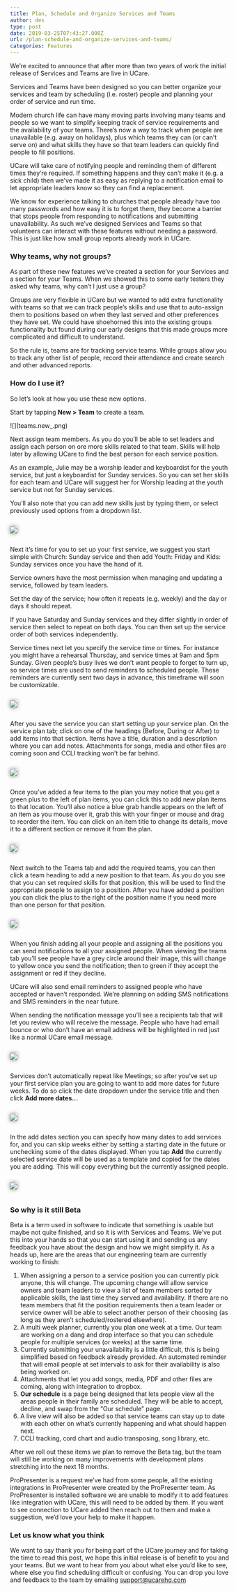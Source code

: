```yaml
---
title: Plan, Schedule and Organize Services and Teams
author: des
type: post
date: 2019-03-25T07:43:27.000Z
url: /plan-schedule-and-organize-services-and-teams/
categories: Features
---
```


We’re excited to announce that after more than two years of work the initial release of Services and Teams are live in UCare.

Services and Teams have been designed so you can better organize your services and team by scheduling (i.e. roster) people and planning your order of service and run time.

Modern church life can have many moving parts involving many teams and people so we want to simplify keeping track of service requirements and the availability of your teams. There’s now a way to track when people are unavailable (e.g. away on holidays), plus which teams they can (or can’t serve on) and what skills they have so that team leaders can quickly find people to fill positions.

UCare will take care of notifying people and reminding them of different times they’re required. If something happens and they can’t make it (e.g. a sick child) then we’ve made it as easy as replying to a notification email to let appropriate leaders know so they can find a replacement.

We know for experience talking to churches that people already have too many passwords and how easy it is to forget them, they become a barrier that stops people from responding to notifications and submitting unavailability. As such we’ve designed Services and Teams so that volunteers can interact with these features without needing a password. This is just like how small group reports already work in UCare.

### Why teams, why not groups?

As part of these new features we’ve created a section for your Services and a section for your Teams. When we showed this to some early testers they asked why teams, why can’t I just use a group?

Groups are very flexible in UCare but we wanted to add extra functionality with teams so that we can track people’s skills and use that to auto-assign them to positions based on when they last served and other preferences they have set. We could have shoehorned this into the existing groups functionality but found during our early designs that this made groups more complicated and difficult to understand.

So the rule is, teams are for tracking service teams. While groups allow you to track any other list of people, record their attendance and create search and other advanced reports.

### How do I use it?

So let’s look at how you use these new options.

Start by tapping **New > Team** to create a team.

<style>img { box-shadow: 0 0 10px 0 rgba(0,0,0,0.5); margin: 1em 0; max-width: 100%; height: auto; } </style> ![](teams.new_.png)

Next assign team members. As you do you’ll be able to set leaders and assign each person on ore more skills related to that team. Skills will help later by allowing UCare to find the best person for each service position.

As an example, Julie may be a worship leader and keyboardist for the youth service, but just a keyboardist for Sunday services. So you can set her skills for each team and UCare will suggest her for Worship leading at the youth service but not for Sunday services.

You’ll also note that you can add new skills just by typing them, or select previously used options from a dropdown list.

![](teams.details.add-member.png)

Next it’s time for you to set up your first service, we suggest you start simple with Church: Sunday service and then add Youth: Friday and Kids: Sunday services once you have the hand of it.

Service owners have the most permission when managing and updating a service, followed by team leaders.

Set the day of the service; how often it repeats (e.g. weekly) and the day or days it should repeat.

If you have Saturday and Sunday services and they differ slightly in order of service then select to repeat on both days. You can then set up the service order of both services independently.

Service times next let you specify the service time or times. For instance you might have a rehearsal Thursday, and service times at 9am and 5pm Sunday. Given people’s busy lives we don’t want people to forget to turn up, so service times are used to send reminders to scheduled people. These reminders are currently sent two days in advance, this timeframe will soon be customizable.

![](services.new_.png)

After you save the service you can start setting up your service plan. On the service plan tab; click on one of the headings (Before, During or After) to add items into that section. Items have a title, duration and a description where you can add notes. Attachments for songs, media and other files are coming soon and CCLI tracking won’t be far behind.

![](services.details.plan-item.png)

Once you’ve added a few items to the plan you may notice that you get a green plus to the left of plan items, you can click this to add new plan items to that location. You’ll also notice a blue grab handle appears on the left of an item as you mouse over it, grab this with your finger or mouse and drag to reorder the item. You can click on an item title to change its details, move it to a different section or remove it from the plan.

![](services.details.add-move.png)

Next switch to the Teams tab and add the required teams, you can then click a team heading to add a new position to that team. As you do you see that you can set required skills for that position, this will be used to find the appropriate people to assign to a position. After you have added a position you can click the plus to the right of the position name if you need more than one person for that position.

![](services.details.teams_.png)

When you finish adding all your people and assigning all the positions you can send notifications to all your assigned people. When viewing the teams tab you’ll see people have a grey circle around their image, this will change to yellow once you send the notification; then to green if they accept the assignment or red if they decline.

UCare will also send email reminders to assigned people who have accepted or haven’t responded. We’re planning on adding SMS notifications and SMS reminders in the near future.

When sending the notification message you’ll see a recipients tab that will let you review who will receive the message. People who have had email bounce or who don’t have an email address will be highlighted in red just like a normal UCare email message.

![](services.details.email_.png)

Services don’t automatically repeat like Meetings; so after you’ve set up your first service plan you are going to want to add more dates for future weeks. To do so click the date dropdown under the service title and then click **Add more dates…**

![](services.details.add-dates.png)

In the add dates section you can specify how many dates to add services for, and you can skip weeks either by setting a starting date in the future or unchecking some of the dates displayed. When you tap **Add** the currently selected service date will be used as a template and copied for the dates you are adding. This will copy everything but the currently assigned people.

![](services.details.new-dates.png)

### So why is it still Beta

Beta is a term used in software to indicate that something is usable but maybe not quite finished, and so it is with Services and Teams. We’ve put this into your hands so that you can start using it and sending us any feedback you have about the design and how we might simplify it. As a heads up, here are the areas that our engineering team are currently working to finish:

1.  When assigning a person to a service position you can currently pick anyone, this will change. The upcoming change will allow service owners and team leaders to view a list of team members sorted by applicable skills, the last time they served and availability. If there are no team members that fit the position requirements then a team leader or service owner will be able to select another person of their choosing (as long as they aren’t scheduled/rostered elsewhere).
2.  A multi week planner, currently you plan one week at a time. Our team are working on a dang and drop interface so that you can schedule people for multiple services (or weeks) at the same time.
3.  Currently submitting your unavailability is a little difficult, this is being simplified based on feedback already provided. An automated reminder that will email people at set intervals to ask for their availability is also being worked on.
4.  Attachments that let you add songs, media, PDF and other files are coming, along with integration to dropbox.
5.  **Our schedule** is a page being designed that lets people view all the areas people in their family are scheduled. They will be able to accept, decline, and swap from the “Our schedule” page.
6.  A live view will also be added so that service teams can stay up to date with each other on what’s currently happening and what should happen next.
7.  CCLI tracking, cord chart and audio transposing, song library, etc.

After we roll out these items we plan to remove the Beta tag, but the team will still be working on many improvements with development plans stretching into the next 18 months.

ProPresenter is a request we’ve had from some people, all the existing integrations in ProPresenter were created by the ProPresenter team. As ProPresenter is installed software we are unable to modify it to add features like integration with UCare, this will need to be added by them. If you want to see connection to UCare added then reach out to them and make a suggestion, we’d love your help to make it happen.

### Let us know what you think

We want to say thank you for being part of the UCare journey and for taking the time to read this post, we hope this initial release is of benefit to you and your teams. But we want to hear from you about what else you’d like to see, where else you find scheduling difficult or confusing. You can drop you love and feedback to the team by emailing support@ucarehq.com